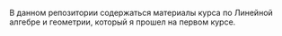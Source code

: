 В данном репозитории содержаться материалы курса по Линейной алгебре и геометрии, который я прошел на первом курсе.
